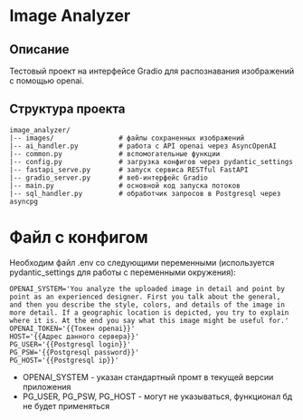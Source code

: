 # Image Analyzer

## Описание
Тестовый проект на интерфейсе Gradio для распознавания изображений с помощью openai.

## Структура проекта
```
image_analyzer/
|-- images/                # файлы сохраненных изображений
|-- ai_handler.py          # работа с API openai через AsyncOpenAI
|-- common.py              # вспомогательные функции
|-- config.py              # загрузка конфигов через pydantic_settings
|-- fastapi_serve.py       # запуск сервиса RESTful FastAPI
|-- gradio_server.py       # веб-интерфейс Gradio
|-- main.py                # основной код запуска потоков
|-- sql_handler.py         # обработчик запросов в Postgresql через asyncpg
```

# Файл с конфигом
Необходим файл .env со следующими переменными (используется pydantic_settings для работы с переменными окружения):
```
OPENAI_SYSTEM='You analyze the uploaded image in detail and point by point as an experienced designer. First you talk about the general, and then you describe the style, colors, and details of the image in more detail. If a geographic location is depicted, you try to explain where it is. At the end you say what this image might be useful for.'
OPENAI_TOKEN='{{Токен openai}}'
HOST='{{Адрес данного сервера}}'
PG_USER='{{Postgresql login}}'
PG_PSW='{{Postgresql password}}'
PG_HOST='{{Postgresql ip}}'
```

* OPENAI_SYSTEM - указан стандартный промт в текущей версии приложения
* PG_USER, PG_PSW, PG_HOST - могут не указываться, функционал бд не будет применяться